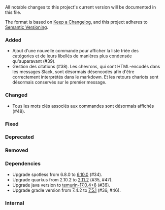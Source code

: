 All notable changes to this project's current version will be documented in this file.

The format is based on [Keep a Changelog](https://keepachangelog.com/en/1.0.0/), and this project adheres
to [Semantic Versioning](https://semver.org/spec/v2.0.0.html).

### Added

- Ajout d'une nouvelle commande pour afficher la liste triée des catégories et de leurs libellés de manières plus
  condensée qu'auparavant (#39).
- Gestion des citations (#38). Les chevrons, qui sont HTML-encodés dans les messages Slack, sont désormais désencodés
  afin d'être correctement interprétés dans le markdown. Et les retours chariots sont désormais conservés sur le premier
  message.

### Changed

- Tous les mots clés associés aux commandes sont désormais affichés (#48).

### Fixed

### Deprecated

### Removed

### Dependencies

- Upgrade spotless from 6.8.0 to
  [6.10.0](https://github.com/diffplug/spotless/blob/main/plugin-gradle/CHANGES.md#6100---2022-08-23) (#34).
- Upgrade quarkus from 2.10.2 to [2.11.2](https://quarkus.io/blog/quarkus-2-11-2-final-released/) (#35, #47).
- Upgrade java version to [temurin-17.0.4+8](https://www.oracle.com/java/technologies/javase/17-0-4-relnotes.html)
  (#36).
- Upgrade gradle version from 7.4.2 to [7.5.1](https://docs.gradle.org/7.5/release-notes.html) (#36, #46).

### Internal
